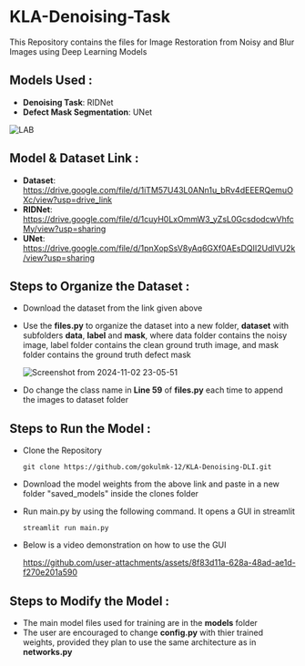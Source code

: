# KLA-Denoising-Task
This Repository contains the files for Image Restoration from Noisy and Blur Images using Deep Learning Models

## Models Used :
- **Denoising Task**: RIDNet
- **Defect Mask Segmentation**: UNet

![LAB](https://github.com/user-attachments/assets/db4dc459-9fce-4aa1-a0bc-45fc8d7a1cd2)

## Model & Dataset Link :
- **Dataset**: https://drive.google.com/file/d/1iTM57U43L0ANn1u_bRv4dEEERQemuOXc/view?usp=drive_link
- **RIDNet**: https://drive.google.com/file/d/1cuyH0LxOmmW3_yZsL0GcsdodcwVhfcMy/view?usp=sharing
- **UNet**: https://drive.google.com/file/d/1pnXopSsV8yAq6GXf0AEsDQII2UdlVU2k/view?usp=sharing

## Steps to Organize the Dataset :
- Download the dataset from the link given above
- Use the **files.py** to organize the dataset into a new folder, **dataset** with subfolders **data**, **label** and **mask**, where data folder contains the noisy image, label folder contains the clean ground truth image, and mask folder contains the ground truth defect mask

  ![Screenshot from 2024-11-02 23-05-51](https://github.com/user-attachments/assets/47217ed1-eeac-44e9-8a35-d234a092dd43)

- Do change the class name in **Line 59** of **files.py** each time to append the images to dataset folder

## Steps to Run the Model :
- Clone the Repository
  ```
  git clone https://github.com/gokulmk-12/KLA-Denoising-DLI.git
  ```
- Download the model weights from the above link and paste in a new folder "saved_models" inside the clones folder
- Run main.py by using the following command. It opens a GUI in streamlit
  ```
  streamlit run main.py
  ```
- Below is a video demonstration on how to use the GUI

  https://github.com/user-attachments/assets/8f83d11a-628a-48ad-ae1d-f270e201a590

## Steps to Modify the Model :
- The main model files used for training are in the **models** folder
- The user are encouraged to change **config.py** with thier trained weights, provided they plan to use the same architecture as in **networks.py**
